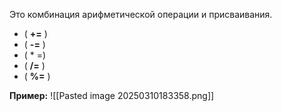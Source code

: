 
Это комбинация арифметической операции и присваивания.

- ( **+=** )
- ( **-=** )
- ( * =) 
- ( **/=** )
- ( **%=** )

**Пример:**
![[Pasted image 20250310183358.png]]
